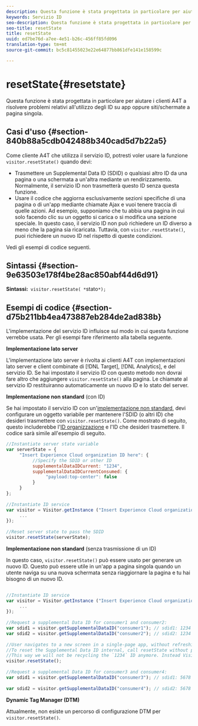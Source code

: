 ```yaml
---
description: Questa funzione è stata progettata in particolare per aiutare i clienti A4T a risolvere problemi relativi all'utilizzo degli ID su app oppure siti/schermate a pagina singola.
keywords: Servizio ID
seo-description: Questa funzione è stata progettata in particolare per aiutare i clienti A4T a risolvere problemi relativi all'utilizzo degli ID su app oppure siti/schermate a pagina singola.
seo-title: resetState
title: resetState
uuid: ed7be76d-a7ee-4e51-b26c-456ff85fd096
translation-type: tm+mt
source-git-commit: bc5c81455023e22e64877bb861dfe141e158599c

---
```



# resetState{#resetstate}

Questa funzione è stata progettata in particolare per aiutare i clienti A4T a risolvere problemi relativi all'utilizzo degli ID su app oppure siti/schermate a pagina singola.

## Casi d'uso {#section-840b88a5cdb042488b340cad5d7b22a5}

Come cliente A4T che utilizza il servizio ID, potresti voler usare la funzione `visitor.resetState()` quando devi:

* Trasmettere un Supplemental Data ID (SDID) o qualsiasi altro ID da una pagina o una schermata a un'altra mediante un rendirizzamento. Normalmente, il servizio ID non trasmetterà questo ID senza questa funzione.
* Usare il codice che aggiorna esclusivamente sezioni specifiche di una pagina o di un'app mediante chiamate Ajax e vuoi tenere traccia di quelle azioni. Ad esempio, supponiamo che tu abbia una pagina in cui solo facendo clic su un oggetto si carica o si modifica una sezione speciale. In questo caso, il servizio ID non può richiedere un ID diverso a meno che la pagina sia ricaricata. Tuttavia, con `visitor.resetState()`, puoi richiedere un nuovo ID nel rispetto di queste condizioni.

Vedi gli esempi di codice seguenti.

## Sintassi {#section-9e63503e178f4be28ac850abf44d6d91}

**Sintassi:**` visitor.resetState( *`stato`*);`

## Esempi di codice {#section-d75b211bb4ea473887eb284de2ad838b}

L'implementazione del servizio ID influisce sul modo in cui questa funzione verrebbe usata. Per gli esempi fare riferimento alla tabella seguente.

**Implementazione lato server**

L'implementazione lato server è rivolta ai clienti A4T con implementazioni lato server e client combinate di [!DNL Target], [!DNL Analytics], e del servizio ID. Se hai impostato il servizio ID con questo metodo non dovrai fare altro che aggiungere `visitor.resetState()` alla pagina. Le chiamate al servizio ID restituiranno automaticamente un nuovo ID e lo stato del server.

**Implementazione non standard** (con ID)

Se hai impostato il servizio ID con un'[implementazione non standard](../../implementation-guides/implementation-guides.md#section-2c4f2db1f9704315a7cccab6d2e07113), devi configurare un oggetto variabile per mantenere l'SDID (o altri ID) che desideri trasmettere con `visitor.resetState()`. Come mostrato di seguito, questo includerebbe l'[ID organizzazione](../../reference/requirements.md#section-a02f537129a64ffbb690d5738d360c26) e l'ID che desideri trasmettere. Il codice sarà simile all'esempio di seguito.

```js
//Instantiate server state variable 
var serverState = { 
     "Insert Experience Cloud organization ID here": { 
          //Specify the SDID or other ID 
          supplementalDataIDCurrent: "1234", 
          supplementalDataIDCurrentConsumed: { 
               "payload:top-center": false 
          } 
     } 
}; 
 
//Instantiate ID service 
var visitor = Visitor.getInstance ("Insert Experience Cloud organization ID here", { 
     ... 
}); 
 
//Reset server state to pass the SDID 
visitor.resetState(serverState);
```

**Implementazione non standard** (senza trasmissione di un ID)

In questo caso, `visitor.resetState()` può essere usato per generare un nuovo ID. Questo può essere utile in un'app a pagina singola quando un utente naviga su una nuova schermata senza riaggiornare la pagina e tu hai bisogno di un nuovo ID.

```js
 
//Instantiate ID service 
var visitor = Visitor.getInstance ("Insert Experience Cloud organization ID here", { 
     ... 
}); 
 
//Request a supplemental Data ID for consumer1 and consumer2: 
var sdid1 = visitor.getSupplementalDataID("consumer1"); // sdid1: 1234 
var sdid2 = visitor.getSupplementalDataID("consumer2"); // sdid2: 1234 
 
//User navigates to a new screen in a single-page app, without refreshing the page. 
//To reset the Supplemental Data ID internal, call resetState without passing any parameters. 
//This way we will not be recycling the `1234` ID anymore. Instead Visitor will generate a new supplemental Data ID going forward. 
visitor.resetState(); 
 
//Request a supplemental Data ID for consumer3 and consumer4: 
var sdid1 = visitor.getSupplementalDataID("consumer3"); // sdid1: 5678 
 
var sdid2 = visitor.getSupplementalDataID("consumer4"); // sdid2: 5678
```

**Dynamic Tag Manager (DTM)**

Attualmente, non esiste un percorso di configurazione DTM per `visitor.resetState()`.
